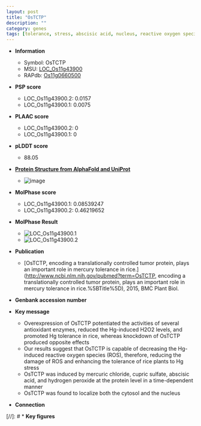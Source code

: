 ```yaml
---
layout: post
title: "OsTCTP"
description: ""
category: genes
tags: [tolerance, stress, abscisic acid, nucleus, reactive oxygen species]
---
```


* **Information**  
    + Symbol: OsTCTP  
    + MSU: [LOC_Os11g43900](http://rice.plantbiology.msu.edu/cgi-bin/ORF_infopage.cgi?orf=LOC_Os11g43900)  
    + RAPdb: [Os11g0660500](http://rapdb.dna.affrc.go.jp/viewer/gbrowse_details/irgsp1?name=Os11g0660500)  

* **PSP score**  
    + LOC_Os11g43900.2: 0.0157 
    + LOC_Os11g43900.1: 0.0075 

* **PLAAC score**  
    + LOC_Os11g43900.2: 0 
    + LOC_Os11g43900.1: 0 

* **pLDDT score**
    + 88.05

* **[Protein Structure from AlphaFold and UniProt](https://www.uniprot.org/uniprotkb/P35681/entry#structure)**
    + ![image](https://ricepsp.github.io/images/P/AF-P35681-F1.png)

* **MolPhase score**
    + LOC_Os11g43900.1: 0.08539247
    + LOC_Os11g43900.2: 0.46219652

* **MolPhase Result**
    + ![LOC_Os11g43900.1](https://304243504.github.io/Pictures/LOC_Os11g/LOC_Os11g43900.1.png)
    + ![LOC_Os11g43900.2](https://304243504.github.io/Pictures/LOC_Os11g/LOC_Os11g43900.2.png)

* **Publication**  
    + [OsTCTP, encoding a translationally controlled tumor protein, plays an important role in mercury tolerance in rice.](http://www.ncbi.nlm.nih.gov/pubmed?term=OsTCTP, encoding a translationally controlled tumor protein, plays an important role in mercury tolerance in rice.%5BTitle%5D), 2015, BMC Plant Biol.

* **Genbank accession number**  

* **Key message**  
    + Overexpression of OsTCTP potentiated the activities of several antioxidant enzymes, reduced the Hg-induced H2O2 levels, and promoted Hg tolerance in rice, whereas knockdown of OsTCTP produced opposite effects
    + Our results suggest that OsTCTP is capable of decreasing the Hg-induced reactive oxygen species (ROS), therefore, reducing the damage of ROS and enhancing the tolerance of rice plants to Hg stress
    + OsTCTP was induced by mercuric chloride, cupric sulfate, abscisic acid, and hydrogen peroxide at the protein level in a time-dependent manner
    + OsTCTP was found to localize both the cytosol and the nucleus

* **Connection**  

[//]: # * **Key figures**  


